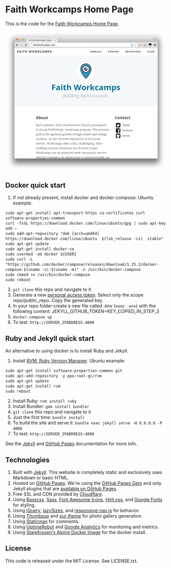 # Faith Workcamps Home Page

This is the code for the [Faith Workcamps Home Page](https://www.faithworkcamps.com).

![Faith Workcamps Home Page Screenshot](/assets/img/screenshots/faithworkcamps-homepage-screenshot.png)




## Docker quick start

1. If not already present, install docker and docker-compose:
Ubuntu example:
```
sudo apt-get install apt-transport-https ca-certificates curl software-properties-common
curl -fsSL https://download.docker.com/linux/ubuntu/gpg | sudo apt-key add –
sudo add-apt-repository "deb [arch=amd64] https://download.docker.com/linux/ubuntu  $(lsb_release -cs)  stable" 
sudo apt-get update
sudo apt-get install docker-ce
sudo usermod -aG docker ${USER}
sudo curl -L "https://github.com/docker/compose/releases/download/1.25.3/docker-compose-$(uname -s)-$(uname -m)" -o /usr/bin/docker-compose
sudo chmod +x /usr/bin/docker-compose
sudo reboot
```
2. `git clone` this repo and navigate to it
3. Generate a new [personal access token](https://github.com/settings/tokens/new). Select only the scope repo/public_repo. Copy the generated key.
4. In your repo folder create a new file called .env (`nano .env`) with the following content: JEKYLL_GITHUB_TOKEN=KEY_COPIED_IN_STEP_3
5. `docker-compose up`
6. To test: `http://SERVER_IPADDRESS:4000`




## Ruby and Jekyll quick start

An alternative to using docker is to install Ruby and Jekyll.

1. Install [RVM: Ruby Version Manager](https://rvm.io/rvm/install).
Ubuntu example: 
```
sudo apt-get install software-properties-common git
sudo apt-add-repository -y ppa:rael-gc/rvm
sudo apt-get update
sudo apt-get install rvm
sudo reboot
```
2. Install Ruby: `rvm install ruby`
3. Install Bundler: `gem install bundler`
4. `git clone` this repo and navigate to it
5. Just the first time: `bundle install`
6. To build the site and serve it: `bundle exec jekyll serve -H 0.0.0.0 -P 4000`
7. To test: `http://SERVER_IPADDRESS:4000`

See the [Jekyll](http://jekyllrb.com/) and [GitHub Pages](https://pages.github.com/)
documentation for more info.




## Technologies

1. Built with [Jekyll](http://jekyllrb.com/). This website is completely static and exclusively uses Markdown or basic HTML.
1. Hosted on [GitHub Pages](https://pages.github.com/). We're using the [GitHub Pages Gem](https://help.github.com/articles/using-jekyll-with-pages/) and only Jekyll plugins that are [available on GitHub Pages](https://help.github.com/articles/repository-metadata-on-github-pages/).
1. Free SSL and CDN provided by [Cloudflare](https://www.cloudflare.com/).
1. Using [Basscss](http://www.basscss.com/), [Sass](http://sass-lang.com/), [Font Awesome Icons](http://fortawesome.github.io/Font-Awesome/icons/), [Hint.css](http://kushagragour.in/lab/hint/), and [Google Fonts](https://www.google.com/fonts) for styling.
1. Using [jQuery](https://jquery.com/), [lazySizes](http://afarkas.github.io/lazysizes/), and [responsive-nav.js](http://responsive-nav.com/) for behavior.
1. Using [Thumbsup](https://github.com/thumbsup/thumbsup) and [our theme](https://github.com/faithworkcamps/theme-cards) for photo gallery generation.
1. Using [Staticman](https://staticman.net/) for comments.
1. Using [UptimeRobot](http://uptimerobot.com/) and [Google Analytics](http://www.google.com/analytics/) for monitoring and metrics.
1. Using [Starefossen's Alpine Docker Image](https://github.com/Starefossen/docker-github-pages) for the docker install.



## License

This code is released under the MIT License. See LICENSE.txt.
